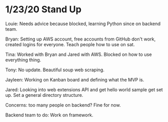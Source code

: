 # 1/23/20 Stand Up

Louie: Needs advice because blocked, learning Python since on backend team.

Bryan: Setting up AWS account, free accounts from GitHub don't work, created logins for everyone. Teach people how to use on sat.

Tina: Worked with Bryan and Jared with AWS. Blocked on how to use everything thing.

Tony: No update. Beautiful soup web scraping. 

Jayleen: Working on Kanban board and defining what the MVP is.

Jared: Looking into web extensions API and get hello world sample get set up. Set a general directory structure.

Concerns: too many people on backend? Fine for now.

Backend team to do: Work on framework.